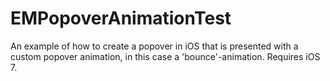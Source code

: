 # EMPopoverAnimationTest

An example of how to create a popover in iOS that is presented with a custom popover animation, in this case a 'bounce'-animation. Requires iOS 7.
